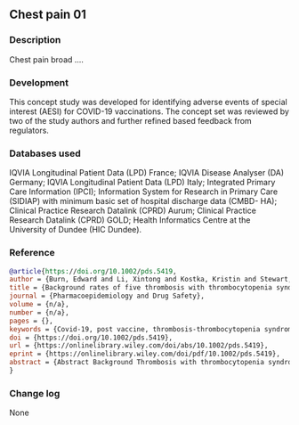 ## Chest pain 01

### Description
Chest pain broad ....

### Development
This concept study was developed for identifying adverse events of special interest (AESI) for COVID-19 vaccinations. The concept set was reviewed by two of the study authors and further refined based feedback from regulators.

### Databases used  
IQVIA Longitudinal Patient Data (LPD) France; IQVIA Disease Analyser (DA) Germany; IQVIA Longitudinal Patient Data (LPD) Italy; Integrated Primary Care Information (IPCI); Information System for Research in Primary Care (SIDIAP) with minimum basic set of hospital discharge data (CMBD- HA); Clinical Practice Research Datalink (CPRD) Aurum; Clinical Practice Research Datalink (CPRD) GOLD; Health Informatics Centre at the University of Dundee (HIC Dundee).

### Reference
```BibTeX
@article{https://doi.org/10.1002/pds.5419,
author = {Burn, Edward and Li, Xintong and Kostka, Kristin and Stewart, Henry Morgan and Reich, Christian and Seager, Sarah and Duarte-Salles, Talita and Fernandez-Bertolin, Sergio and Aragón, María and Reyes, Carlen and Martinez-Hernandez, Eugenia and Marti, Edelmira and Delmestri, Antonella and Verhamme, Katia and Rijnbeek, Peter and Horban, Scott and Morales, Daniel R. and Prieto-Alhambra, Daniel},
title = {Background rates of five thrombosis with thrombocytopenia syndromes of special interest for COVID-19 vaccine safety surveillance: Incidence between 2017 and 2019 and patient profiles from 38.6 million people in six European countries},
journal = {Pharmacoepidemiology and Drug Safety},
volume = {n/a},
number = {n/a},
pages = {},
keywords = {Covid-19, post vaccine, thrombosis-thrombocytopenia syndromes (TTS), vaccine},
doi = {https://doi.org/10.1002/pds.5419},
url = {https://onlinelibrary.wiley.com/doi/abs/10.1002/pds.5419},
eprint = {https://onlinelibrary.wiley.com/doi/pdf/10.1002/pds.5419},
abstract = {Abstract Background Thrombosis with thrombocytopenia syndrome (TTS) has been reported among individuals vaccinated with adenovirus-vectored COVID-19 vaccines. In this study, we describe the background incidence of non-vaccine induced TTS in six European countries. Methods Electronic medical records from France, the Netherlands, Italy, Germany, Spain, and the United Kingdom informed the study. Incidence rates of cerebral venous sinus thrombosis (CVST), splanchnic vein thrombosis (SVT), deep vein thrombosis (DVT), pulmonary embolism (PE), and myocardial infarction or ischemic stroke, all with concurrent thrombocytopenia, were estimated among the general population of persons in a database between 2017 and 2019. A range of additional potential adverse events of special interest for COVID-19 vaccinations were also studied in a similar manner. Findings A total of 38 611 617 individuals were included. Background rates ranged from 1.0 (95\% CI: 0.7–1.4) to 8.5 (7.4–9.9) per 100 000 person-years for DVT with thrombocytopenia, from 0.5 (0.3–0.6) to 20.8 (18.9–22.8) for PE with thrombocytopenia, from 0.1 (0.0–0.1) to 2.5 (2.2–2.7) for SVT with thrombocytopenia, and from 1.0 (0.8–1.2) to 43.4 (40.7–46.3) for myocardial infarction or ischemic stroke with thrombocytopenia. CVST with thrombocytopenia was only identified in one database, with incidence rate of 0.1 (0.1–0.2) per 100 000 person-years. The incidence of non-vaccine induced TTS increased with age, and was typically greater among those with more comorbidities and greater medication use than the general population. It was also more often seen in men than women. A large proportion of those affected were seen to have been taking antithrombotic and anticoagulant therapies prior to their event. Interpretation Although rates vary across databases, non-vaccine induced TTS has consistently been seen to be a very rare event among the general population. While still remaining very rare, rates were typically higher among older individuals, and those affected were also seen to generally be male and have more comorbidities and greater medication use than the general population.}
}
```  

### Change log
None